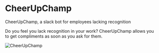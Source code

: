 # CheerUpChamp
CheerUpChamp, a slack bot for employees lacking recognition

Do you feel you lack recognition in your work? CheerUpChamp allows you to get compliments as soon as you ask for them.

![CheerUpChamp](https://github.com/Noelierx/CheerUpChamp/assets/23256782/b79f8a36-acc1-4710-a89a-2281b8061ced)
